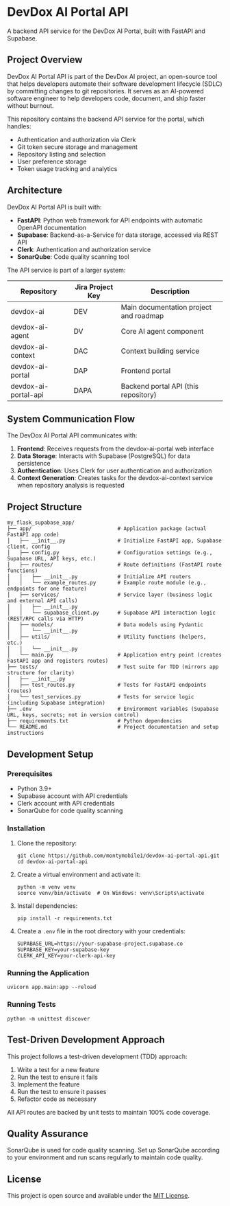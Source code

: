 # DevDox AI Portal API

A backend API service for the DevDox AI Portal, built with FastAPI and Supabase.

## Project Overview

DevDox AI Portal API is part of the DevDox AI project, an open-source tool that helps developers automate their software development lifecycle (SDLC) by committing changes to git repositories. It serves as an AI-powered software engineer to help developers code, document, and ship faster without burnout.

This repository contains the backend API service for the portal, which handles:
- Authentication and authorization via Clerk
- Git token secure storage and management
- Repository listing and selection
- User preference storage
- Token usage tracking and analytics

## Architecture

DevDox AI Portal API is built with:
- **FastAPI**: Python web framework for API endpoints with automatic OpenAPI documentation
- **Supabase**: Backend-as-a-Service for data storage, accessed via REST API
- **Clerk**: Authentication and authorization service
- **SonarQube**: Code quality scanning tool

The API service is part of a larger system:

| Repository | Jira Project Key | Description |
|------------|------------------|-------------|
| devdox-ai | DEV | Main documentation project and roadmap |
| devdox-ai-agent | DV | Core AI agent component |
| devdox-ai-context | DAC | Context building service |
| devdox-ai-portal | DAP | Frontend portal |
| devdox-ai-portal-api | DAPA | Backend portal API (this repository) |

## System Communication Flow

The DevDox AI Portal API communicates with:
1. **Frontend**: Receives requests from the devdox-ai-portal web interface
2. **Data Storage**: Interacts with Supabase (PostgreSQL) for data persistence
3. **Authentication**: Uses Clerk for user authentication and authorization
4. **Context Generation**: Creates tasks for the devdox-ai-context service when repository analysis is requested

## Project Structure

```
my_flask_supabase_app/
├── app/                            # Application package (actual FastAPI app code)
│   ├── __init__.py                 # Initialize FastAPI app, Supabase client, config
│   ├── config.py                   # Configuration settings (e.g., Supabase URL, API keys, etc.)
│   ├── routes/                     # Route definitions (FastAPI route functions)
│   │   ├── __init__.py             # Initialize API routers
│   │   └── example_routes.py       # Example route module (e.g., endpoints for one feature)
│   ├── services/                   # Service layer (business logic and external API calls)
│   │   ├── __init__.py
│   │   └── supabase_client.py      # Supabase API interaction logic (REST/RPC calls via HTTP)
│   ├── models/                     # Data models using Pydantic
│   │   └── __init__.py
│   ├── utils/                      # Utility functions (helpers, etc.)
│   │   └── __init__.py
│   └── main.py                     # Application entry point (creates FastAPI app and registers routes)
├── tests/                          # Test suite for TDD (mirrors app structure for clarity)
│   ├── __init__.py
│   ├── test_routes.py              # Tests for FastAPI endpoints (routes)
│   └── test_services.py            # Tests for service logic (including Supabase integration)
├── .env                            # Environment variables (Supabase URL, keys, secrets; not in version control)
├── requirements.txt                # Python dependencies
└── README.md                       # Project documentation and setup instructions
```

## Development Setup

### Prerequisites

- Python 3.9+
- Supabase account with API credentials
- Clerk account with API credentials
- SonarQube for code quality scanning

### Installation

1. Clone the repository:
   ```
   git clone https://github.com/montymobile1/devdox-ai-portal-api.git
   cd devdox-ai-portal-api
   ```

2. Create a virtual environment and activate it:
   ```
   python -m venv venv
   source venv/bin/activate  # On Windows: venv\Scripts\activate
   ```

3. Install dependencies:
   ```
   pip install -r requirements.txt
   ```

4. Create a `.env` file in the root directory with your credentials:
   ```
   SUPABASE_URL=https://your-supabase-project.supabase.co
   SUPABASE_KEY=your-supabase-key
   CLERK_API_KEY=your-clerk-api-key
   ```

### Running the Application

```
uvicorn app.main:app --reload
```

### Running Tests

```
python -m unittest discover
```

## Test-Driven Development Approach

This project follows a test-driven development (TDD) approach:
1. Write a test for a new feature
2. Run the test to ensure it fails
3. Implement the feature
4. Run the test to ensure it passes
5. Refactor code as necessary

All API routes are backed by unit tests to maintain 100% code coverage.

## Quality Assurance

SonarQube is used for code quality scanning. Set up SonarQube according to your environment and run scans regularly to maintain code quality.

## License

This project is open source and available under the [MIT License](LICENSE).
